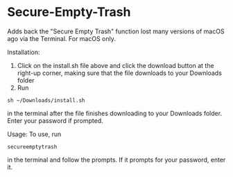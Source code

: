 # Secure-Empty-Trash
Adds back the "Secure Empty Trash" function lost many versions of macOS ago via the Terminal. For macOS only.

Installation:
1. Click on the install.sh file above and click the download button at the right-up corner, making sure that the file downloads to your Downloads folder
2. Run
```
sh ~/Downloads/install.sh
```
in the terminal after the file finishes downloading to your Downloads folder. Enter your password if prompted.

Usage:
To use, run
```
secureemptytrash
```
in the terminal and follow the prompts. If it prompts for your password, enter it.
